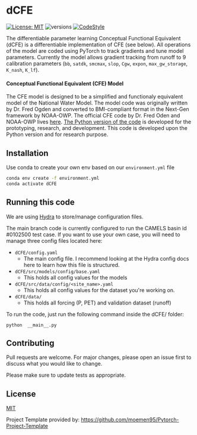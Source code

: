 # dCFE
[![License: MIT](https://img.shields.io/badge/License-MIT-yellow.svg)](https://opensource.org/licenses/MIT) ![versions](https://img.shields.io/pypi/pyversions/hydra-core.svg) [![CodeStyle](https://img.shields.io/badge/code%20style-Black-black)]()

The differentiable parameter learning Conceptual Functional Equivalent (dCFE) is a differentiable implementation of CFE (see below). All operations of the model are coded using PyTorch to track gradients and tune model parameters. Currently the model allows gradient tracking from runoff to 9 calibration parameters (```bb```, ```satdk```, ```smcmax```, ```slop```, ```Cgw```, ```expon```, ```max_gw_storage```, ```K_nash```, ```K_lf```).

#### Conceptual Functional Equivalent (CFE) Model
The CFE model is designed to be a simplified and functionaly equivalent model of the National Water Model. The model code was originally written by Dr. Fred Ogden and converted to BMI-compliant format in the Next-Gen framework by NOAA-OWP. The official CFE code by Dr. Fred Oden and NOAA-OWP lives [here](https://github.com/NOAA-OWP/cfe/).  [The Python version of the code](https://github.com/NWC-CUAHSI-Summer-Institute/cfe_py) is developed for the prototyping, research, and development. This code is developed upon the Python version and for research purpose. 

## Installation
Use conda to create your own env based on our ```environment.yml``` file

```bash
conda env create -f environment.yml
conda activate dCFE
```

## Running this code
We are using [Hydra](https://github.com/facebookresearch/hydra) to store/manage configuration files.

The main branch code is currently configured to run the CAMELS basin id #0102500 test case. If you want to use your own case, you will need to manage three config files located here:

- ```dCFE/config.yaml```
    - The main config file. I recommend looking at the Hydra config docs here to learn how this file is structured.
- ```dCFE/src/models/config/base.yaml```
    - This holds all config values for the models
- ```dCFE/src/data/config/<site_name>.yaml```
    - This holds all config values for the dataset you're working on.
- ```dCFE/data/```
    - This holds all forcing (P, PET) and validation dataset (runoff)

To run the code, just run the following command inside the dCFE/ folder:

```python  __main__.py```

## Contributing

Pull requests are welcome. For major changes, please open an issue first
to discuss what you would like to change.

Please make sure to update tests as appropriate.

## License

[MIT](https://choosealicense.com/licenses/mit/)

Project Template provided by: https://github.com/moemen95/Pytorch-Project-Template